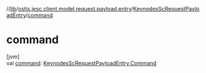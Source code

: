 //[lib](../../../index.md)/[ostis.jesc.client.model.request.payload.entry](../index.md)/[KeynodesScRequestPayloadEntry](index.md)/[command](command.md)

# command

[jvm]\
val [command](command.md): [KeynodesScRequestPayloadEntry.Command](-command/index.md)
